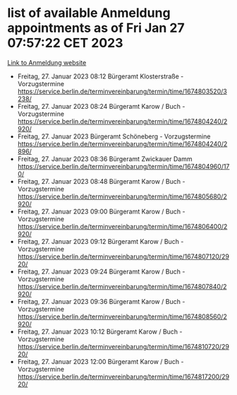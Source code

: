 # list of available Anmeldung appointments as of Fri Jan 27 07:57:22 CET 2023
[Link to Anmeldung website](https://service.berlin.de/terminvereinbarung/termin/tag.php?termin=0&anliegen[]=120686&dienstleisterlist=122210,122217,327316,122219,327312,122227,327314,122231,327346,122243,327348,122252,329742,122260,329745,122262,329748,122254,329751,122271,327278,122273,327274,122277,327276,330436,122280,327294,122282,327290,122284,327292,327539,122291,327270,122285,327266,122286,327264,122296,327268,150230,329760,122301,327282,122297,327286,122294,327284,122312,329763,122314,329775,122304,327330,122311,327334,122309,327332,122281,327352,122279,329772,122276,327324,122274,327326,122267,329766,122246,327318,122251,327320,122257,327322,122208,327298,122226,327300,121362,121364&herkunft=http%3A%2F%2Fservice.berlin.de%2Fdienstleistung%2F120686%2F)
- Freitag, 27. Januar 2023 08:12 Bürgeramt Klosterstraße - Vorzugstermine https://service.berlin.de/terminvereinbarung/termin/time/1674803520/3238/
- Freitag, 27. Januar 2023 08:24 Bürgeramt Karow / Buch - Vorzugstermine https://service.berlin.de/terminvereinbarung/termin/time/1674804240/2920/
- Freitag, 27. Januar 2023  Bürgeramt Schöneberg - Vorzugstermine https://service.berlin.de/terminvereinbarung/termin/time/1674804240/2896/
- Freitag, 27. Januar 2023 08:36 Bürgeramt Zwickauer Damm https://service.berlin.de/terminvereinbarung/termin/time/1674804960/170/
- Freitag, 27. Januar 2023 08:48 Bürgeramt Karow / Buch - Vorzugstermine https://service.berlin.de/terminvereinbarung/termin/time/1674805680/2920/
- Freitag, 27. Januar 2023 09:00 Bürgeramt Karow / Buch - Vorzugstermine https://service.berlin.de/terminvereinbarung/termin/time/1674806400/2920/
- Freitag, 27. Januar 2023 09:12 Bürgeramt Karow / Buch - Vorzugstermine https://service.berlin.de/terminvereinbarung/termin/time/1674807120/2920/
- Freitag, 27. Januar 2023 09:24 Bürgeramt Karow / Buch - Vorzugstermine https://service.berlin.de/terminvereinbarung/termin/time/1674807840/2920/
- Freitag, 27. Januar 2023 09:36 Bürgeramt Karow / Buch - Vorzugstermine https://service.berlin.de/terminvereinbarung/termin/time/1674808560/2920/
- Freitag, 27. Januar 2023 10:12 Bürgeramt Karow / Buch - Vorzugstermine https://service.berlin.de/terminvereinbarung/termin/time/1674810720/2920/
- Freitag, 27. Januar 2023 12:00 Bürgeramt Karow / Buch - Vorzugstermine https://service.berlin.de/terminvereinbarung/termin/time/1674817200/2920/

